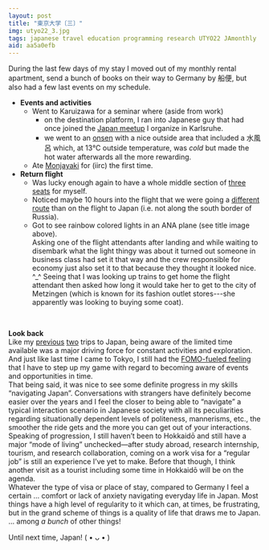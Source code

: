 ```yaml
---
layout: post
title: "東京大学〔三〕"
img: utyo22_3.jpg
tags: japanese travel education programming research UTYO22 JAmonthly
aid: aa5a0efb
---
```


During the last few days of my stay I moved out of my monthly rental apartment, send a bunch of books on their way to Germany by <span class="mixlang"><span class="swap" swap="sea mail?"><span class="inner">船便</span></span></span>, but also had a few last events on my schedule.

* **Events and activities**
    * Went to Karuizawa for a seminar where (aside from work)
        * on the destination platform, I ran into Japanese guy that had once joined the [Japan meetup](/projects#a-local-japan-meetup) I organize in Karlsruhe.
        * we went to an [onsen](/assets/img/blog/utyo22_add_40.jpg) with a nice outside area that included a <span class="mixlang"><span class="swap" swap="bath with non-heated water"><span class="inner">水風呂</span></span></span> which, at 13℃ outside temperature, was *cold* but made the hot water afterwards all the more rewarding.
    * Ate [Monjayaki](https://en.wikipedia.org/wiki/Monjayaki) for (iirc) the first time.
* **Return flight**
    * Was lucky enough again to have a whole middle section of [three seats](/assets/img/blog/utyo22_add_41.jpg) for myself.
    * Noticed maybe 10 hours into the flight that we were going a [different route](/assets/img/blog/utyo22_add_42.jpg) than on the flight to Japan (i.e. not along the south border of Russia).
    * Got to see rainbow colored lights in an ANA plane (see title image above).  
      Asking one of the flight attendants after landing and while waiting to disembark what the light thingy was about it turned out someone in business class had set it that way and the crew responsible for economy just also set it to that because they thought it looked nice. ^\_^ Seeing that I was looking up trains to get home the flight attendant then asked how long it would take her to get to the city of Metzingen (which is known for its fashion outlet stores---she apparently was looking to buying some coat).

‌  

**Look back**  
Like my [previous](/a/f29d4d64) [two](/a/87696676) trips to Japan, being aware of the limited time available was a major driving force for constant activities and exploration. And just like last time I came to Tokyo, I still had the [FOMO-fueled feeling](/a/ef5d4cd2) that I have to step up my game with regard to becoming aware of events and opportunities in time.  
That being said, it was nice to see some definite progress in my skills “navigating Japan”. Conversations with strangers have definitely become easier over the years and I feel the closer to being able to “navigate” a typical interaction scenario in Japanese society with all its peculiarities regarding situationally dependent levels of politeness, mannerisms, etc., the smoother the ride gets and the more you can get out of your interactions.  
Speaking of progression, I still haven’t been to Hokkaidō and still have a major “mode of living” unchecked—after study abroad, research internship, tourism, and research collaboration, coming on a work visa for a “regular job” is still an experience I’ve yet to make. Before that though, I think another visit as a tourist including some time in Hokkaidō will be on the agenda.  
Whatever the type of visa or place of stay, compared to Germany I feel a certain ... comfort or lack of anxiety navigating everyday life in Japan. Most things have a high level of regularity to it which can, at times, be frustrating, but in the grand scheme of things is a quality of life that draws me to Japan. ... among *a bunch* of other things!

Until next time, Japan! ( • ᴗ • )
